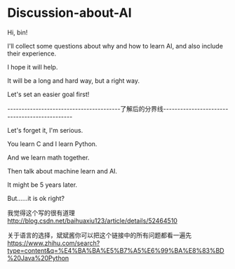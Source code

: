 # Discussion-about-AI

Hi, bin!

I'll collect some questions about why and how to learn AI, and also include their experience.

I hope it will help.

It will be a long and hard way, but a right way.

Let's set an easier goal first!




----------------------------------------了解后的分界线----------------------------------------------

Let's forget it, I'm serious.

You learn C and I learn Python.

And we learn math together.

Then talk about machine learn and AI.

It might be 5 years later.

But……it is ok right?

我觉得这个写的很有道理 http://blog.csdn.net/baihuaxiu123/article/details/52464510

关于语言的选择，斌斌酱你可以把这个链接中的所有问题都看一遍先 https://www.zhihu.com/search?type=content&q=%E4%BA%BA%E5%B7%A5%E6%99%BA%E8%83%BD%20Java%20Python
